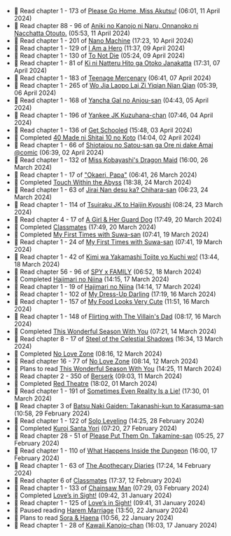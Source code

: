 <!-- ANILIST_ACTIVITY:start -->

-   📖 Read chapter 1 - 173 of [Please Go Home, Miss Akutsu!](https://anilist.co/manga/113501) (06:01, 11 April 2024)
-   📖 Read chapter 88 - 96 of [Aniki no Kanojo ni Naru, Onnanoko ni Nacchatta Otouto.](https://anilist.co/manga/173831) (05:53, 11 April 2024)
-   📖 Read chapter 1 - 201 of [Nano Machine](https://anilist.co/manga/120980) (17:23, 10 April 2024)
-   📖 Read chapter 1 - 129 of [I Am a Hero](https://anilist.co/manga/44440) (11:37, 09 April 2024)
-   📖 Read chapter 1 - 130 of [To Not Die](https://anilist.co/manga/136099) (05:24, 09 April 2024)
-   📖 Read chapter 1 - 81 of [Ki ni Natteru Hito ga Otoko Janakatta](https://anilist.co/manga/149544) (17:31, 07 April 2024)
-   📖 Read chapter 1 - 183 of [Teenage Mercenary](https://anilist.co/manga/126297) (06:41, 07 April 2024)
-   📖 Read chapter 1 - 265 of [Wo Jia Laopo Lai Zi Yiqian Nian Qian](https://anilist.co/manga/146267) (05:39, 06 April 2024)
-   📖 Read chapter 1 - 168 of [Yancha Gal no Anjou-san](https://anilist.co/manga/101315) (04:43, 05 April 2024)
-   📖 Read chapter 1 - 196 of [Yankee JK Kuzuhana-chan](https://anilist.co/manga/116822) (07:46, 04 April 2024)
-   📖 Read chapter 1 - 136 of [Get Schooled](https://anilist.co/manga/128521) (15:48, 03 April 2024)
-   📖 Completed [40 Made ni Shitai 10 no Koto](https://anilist.co/manga/161929) (14:04, 02 April 2024)
-   📖 Read chapter 1 - 66 of [Shiotaiou no Satou-san ga Ore ni dake Amai @comic](https://anilist.co/manga/123130) (06:39, 02 April 2024)
-   📖 Read chapter 1 - 132 of [Miss Kobayashi's Dragon Maid](https://anilist.co/manga/86303) (16:00, 26 March 2024)
-   📖 Read chapter 1 - 17 of ["Okaeri, Papa"](https://anilist.co/manga/154376) (06:41, 26 March 2024)
-   📖 Completed [Touch Within the Abyss](https://anilist.co/manga/143079) (18:38, 24 March 2024)
-   📖 Read chapter 1 - 63 of [Jirai Nan desu ka? Chihara-san](https://anilist.co/manga/137714) (06:23, 24 March 2024)
-   📖 Read chapter 1 - 114 of [Tsuiraku JK to Haijin Kyoushi](https://anilist.co/manga/99737) (08:24, 23 March 2024)
-   📖 Read chapter 4 - 17 of [A Girl & Her Guard Dog](https://anilist.co/manga/106315) (17:49, 20 March 2024)
-   📖 Completed [Classmates](https://anilist.co/manga/39699) (17:49, 20 March 2024)
-   📖 Completed [My First Times with Suwa-san](https://anilist.co/manga/123238) (07:41, 19 March 2024)
-   📖 Read chapter 1 - 24 of [My First Times with Suwa-san](https://anilist.co/manga/123238) (07:41, 19 March 2024)
-   📖 Read chapter 1 - 42 of [Kimi wa Yakamashi Tojite yo Kuchi wo!](https://anilist.co/manga/149337) (13:44, 18 March 2024)
-   📖 Read chapter 56 - 96 of [SPY x FAMILY](https://anilist.co/manga/108556) (06:52, 18 March 2024)
-   📖 Completed [Hajimari no Niina](https://anilist.co/manga/56021) (14:15, 17 March 2024)
-   📖 Read chapter 1 - 19 of [Hajimari no Niina](https://anilist.co/manga/56021) (14:14, 17 March 2024)
-   📖 Read chapter 1 - 102 of [My Dress-Up Darling](https://anilist.co/manga/101583) (17:19, 16 March 2024)
-   📖 Read chapter 1 - 157 of [My Food Looks Very Cute](https://anilist.co/manga/129345) (11:51, 16 March 2024)
-   📖 Read chapter 1 - 148 of [Flirting with The Villain's Dad](https://anilist.co/manga/117581) (08:17, 16 March 2024)
-   📖 Completed [This Wonderful Season With You](https://anilist.co/manga/109987) (07:21, 14 March 2024)
-   📖 Read chapter 8 - 17 of [Steel of the Celestial Shadows](https://anilist.co/manga/119004) (16:34, 13 March 2024)
-   📖 Completed [No Love Zone](https://anilist.co/manga/115610) (08:16, 12 March 2024)
-   📖 Read chapter 16 - 77 of [No Love Zone](https://anilist.co/manga/115610) (08:14, 12 March 2024)
-   📖 Plans to read [This Wonderful Season With You](https://anilist.co/manga/109987) (14:25, 11 March 2024)
-   📖 Read chapter 2 - 350 of [Berserk](https://anilist.co/manga/30002) (09:03, 11 March 2024)
-   📖 Completed [Red Theatre](https://anilist.co/manga/98065) (18:02, 01 March 2024)
-   📖 Read chapter 1 - 191 of [Sometimes Even Reality Is a Lie!](https://anilist.co/manga/113076) (17:30, 01 March 2024)
-   📖 Read chapter 3 of [Batsu Naki Gaiden: Takanashi-kun to Karasuma-san](https://anilist.co/manga/169593) (10:58, 29 February 2024)
-   📖 Read chapter 1 - 122 of [Solo Leveling](https://anilist.co/manga/105398) (14:25, 28 February 2024)
-   📖 Completed [Kuroi Santa Yori](https://anilist.co/manga/175255) (07:20, 27 February 2024)
-   📖 Read chapter 28 - 51 of [Please Put Them On, Takamine-san](https://anilist.co/manga/107559) (05:25, 27 February 2024)
-   📖 Read chapter 1 - 110 of [What Happens Inside the Dungeon](https://anilist.co/manga/117728) (16:00, 17 February 2024)
-   📖 Read chapter 1 - 63 of [The Apothecary Diaries](https://anilist.co/manga/99022) (17:24, 14 February 2024)
-   📖 Read chapter 6 of [Classmates](https://anilist.co/manga/39699) (17:37, 12 February 2024)
-   📖 Read chapter 1 - 133 of [Chainsaw Man](https://anilist.co/manga/105778) (07:29, 03 February 2024)
-   📖 Completed [Love’s in Sight!](https://anilist.co/manga/107445) (09:42, 31 January 2024)
-   📖 Read chapter 1 - 125 of [Love’s in Sight!](https://anilist.co/manga/107445) (09:41, 31 January 2024)
-   📖 Paused reading [Harem Marriage](https://anilist.co/manga/86283) (13:50, 22 January 2024)
-   📖 Plans to read [Sora & Haena](https://anilist.co/manga/126769) (10:56, 22 January 2024)
-   📖 Read chapter 1 - 28 of [Kawaii Kanojo-chan](https://anilist.co/manga/144155) (16:03, 17 January 2024)

<!-- ANILIST_ACTIVITY:end -->
